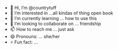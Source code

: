 - 👋 Hi, I’m @countrytuff
- 👀 I’m interested in ...all kindas of thing open book 
- 🌱 I’m currently learning ... how to use this 
- 💞️ I’m looking to collaborate on ... friendship
- 📫 How to reach me ... just ask
- 😄 Pronouns: ... she/her
- ⚡ Fun fact: ...

<!---
countrytuff/countrytuff is a ✨ special ✨ repository because its `README.md` (this file) appears on your GitHub profile.
You can click the Preview link to take a look at your changes.
--->
